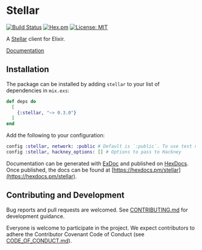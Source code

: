 # Stellar

[![Build Status](https://travis-ci.org/revelrylabs/elixir-stellar-client.svg?branch=master)](https://travis-ci.org/revelrylabs/elixir-stellar-client)
[![Hex.pm](https://img.shields.io/hexpm/dt/stellar.svg)](https://hex.pm/packages/stellar)
[![License: MIT](https://img.shields.io/badge/License-MIT-yellow.svg)](https://opensource.org/licenses/MIT)

A [Stellar](https://stellar.org) client for Elixir.

[Documentation](https://hexdocs.pm/stellar)

## Installation

The package can be installed
by adding `stellar` to your list of dependencies in `mix.exs`:

```elixir
def deps do
  [
    {:stellar, "~> 0.3.0"}
  ]
end
```

Add the following to your configuration:

```elixir
config :stellar, network: :public # Default is `:public`. To use test network, use `:test`
config :stellar, hackney_options: [] # Options to pass to Hackney
```

Documentation can be generated with [ExDoc](https://github.com/elixir-lang/ex_doc)
and published on [HexDocs](https://hexdocs.pm). Once published, the docs can
be found at [https://hexdocs.pm/stellar](https://hexdocs.pm/stellar).

## Contributing and Development

Bug reports and pull requests are welcomed. See [CONTRIBUTING.md](https://github.com/revelrylabs/elixir-stellar-client/blob/master/CONTRIBUTING.md)
for development guidance.

Everyone is welcome to participate in the project. We expect contributors to
adhere the Contributor Covenant Code of Conduct (see [CODE_OF_CONDUCT.md](https://github.com/revelrylabs/elixir-stellar-client/blob/master/CODE_OF_CONDUCT.md)).
